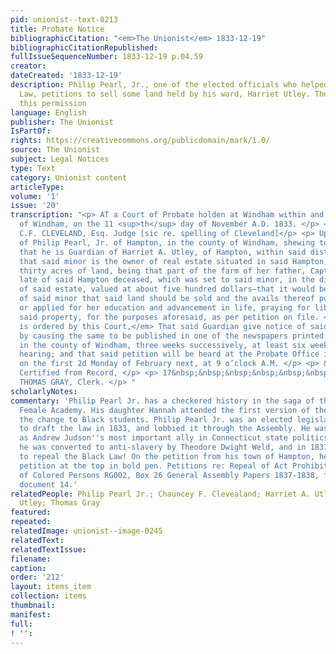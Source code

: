 ```yaml
---
pid: unionist--text-0213
title: Probate Notice
bibliographicCitation: "<em>The Unionist</em> 1833-12-19"
bibliographicCitationRepublished: 
fullIssueSequenceNumber: 1833-12-19 p.04.59
creator: 
dateCreated: '1833-12-19'
description: Philip Pearl, Jr., one of the elected officials who helped pass the Black
  Law, petitions to sell some land held by his ward, Harriet Utley. The court grants
  this permission
language: English
publisher: The Unionist
IsPartOf: 
rights: https://creativecommons.org/publicdomain/mark/1.0/
source: The Unionist
subject: Legal Notices
type: Text
category: Unionist content
articleType: 
volume: '1'
issue: '20'
transcription: "<p> AT a Court of Probate holden at Windham within and for the district
  of Windham, on the 11 <sup>th</sup> day of November A.D. 1833. </p> <p>Present,
  C.F. CLEVELAND, Esq. Judge [sic re. spelling of Cleveland]</p> <p> Upon the petition
  of Philip Pearl, Jr. of Hampton, in the county of Windham, shewing to this court
  that he is Guardian of Harriet A. Utley, of Hampton, within said district, minor;
  that said minor is the owner of real estate situated in said Hampton, viz.—about
  thirty acres of land, being that part of the farm of her father, Capt. Thomas Utley,
  late of said Hampton deceased, which was set to said minor, in the distribution
  of said estate, valued at about five hundred dollars—that it would be for the interest
  of said minor that said land should be sold and the avails thereof put on interest
  or applied for her education and advancement in life, praying for liberty to sell
  said property, for the purposes aforesaid, as per petition on file. </p> <p> <em>It
  is ordered by this Court,</em> That said Guardian give notice of said application,
  by causing the same to be published in one of the newspapers printed in Brooklyn,
  in the county of Windham, three weeks successively, at least six weeks before the
  hearing; and that said petition will be heard at the Probate Office in said district
  on the first 2d Monday of February next, at 9 o’clock A.M. </p> <p> &nbsp;&nbsp;&nbsp;&nbsp;&nbsp;&nbsp;&nbsp;&nbsp;&nbsp;&nbsp;&nbsp;&nbsp;&nbsp;&nbsp;&nbsp;&nbsp;&nbsp;&nbsp;&nbsp;&nbsp;&nbsp;&nbsp;&nbsp;
  Certified from Record, </p> <p> 17&nbsp;&nbsp;&nbsp;&nbsp;&nbsp;&nbsp;&nbsp;&nbsp;&nbsp;&nbsp;&nbsp;&nbsp;&nbsp;&nbsp;&nbsp;&nbsp;&nbsp;&nbsp;&nbsp;&nbsp;&nbsp;&nbsp;&nbsp;&nbsp;&nbsp;&nbsp;&nbsp;&nbsp;&nbsp;&nbsp;&nbsp;&nbsp;&nbsp;&nbsp;&nbsp;&nbsp;&nbsp;&nbsp;&nbsp;&nbsp;&nbsp;&nbsp;&nbsp;
  THOMAS GRAY, Clerk. </p> "
scholarlyNotes: 
commentary: 'Philip Pearl Jr. has a checkered history in the saga of the Canterbury
  Female Academy. His daughter Hannah attended the first version of the Academy, before
  the change to Black students. Philip Pearl Jr. was an elected legislator who helped
  to draft the law in 1833, and lobbied it through the Assembly. He was perceived
  as Andrew Judson''s most important ally in Connecticut state politics. However,
  he was converted to anti-slavery by Theodore Dwight Weld, and in 1837 led the effort
  to repeal the Black Law! On the petition from his town of Hampton, he signed the
  petition at the top in bold pen. Petitions re: Repeal of Act Prohibiting Education
  of Colored Persons RG002, Box 26 General Assembly Papers 1837-1838, folder #16,
  document 14.'
relatedPeople: Philip Pearl Jr.; Chauncey F. Clevealand; Harriet A. Utley; Thomas
  Utley; Thomas Gray
featured: 
repeated: 
relatedImage: unionist--image-0245
relatedText: 
relatedTextIssue: 
filename: 
caption: 
order: '212'
layout: items_item
collection: items
thumbnail: 
manifest: 
full: 
! '': 
---
```

